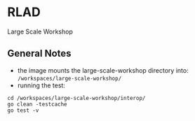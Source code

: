 # RLAD

Large Scale Workshop

## General Notes
- the image mounts the large-scale-workshop directory into: `/workspaces/large-scale-workshop/`
- running the test:
```
cd /workspaces/large-scale-workshop/interop/
go clean -testcache
go test -v
```